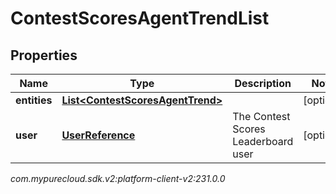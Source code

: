 # ContestScoresAgentTrendList


## Properties

| Name | Type | Description | Notes |
| ------------ | ------------- | ------------- | ------------- |
| **entities** | [**List&lt;ContestScoresAgentTrend&gt;**](ContestScoresAgentTrend) |  |  [optional] |
| **user** | [**UserReference**](UserReference) | The Contest Scores Leaderboard user |  [optional] |




_com.mypurecloud.sdk.v2:platform-client-v2:231.0.0_
